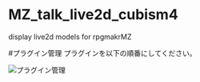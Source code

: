 # MZ_talk_live2d_cubism4
display live2d models for rpgmakrMZ

#プラグイン管理
プラグインを以下の順番にしてください。

![プラグイン管理](https://user-images.githubusercontent.com/17643697/126064520-26d6cd8a-e74a-4b72-84c2-5bee4ab7ad63.png)
